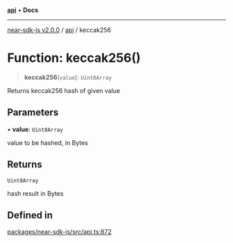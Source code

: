 [**api**](../README.md) • **Docs**

***

[near-sdk-js v2.0.0](../../packages.md) / [api](../README.md) / keccak256

# Function: keccak256()

> **keccak256**(`value`): `Uint8Array`

Returns keccak256 hash of given value

## Parameters

• **value**: `Uint8Array`

value to be hashed, in Bytes

## Returns

`Uint8Array`

hash result in Bytes

## Defined in

[packages/near-sdk-js/src/api.ts:872](https://github.com/dim-daskalov/near-sdk-js/blob/2106fc51376e2b231e6213142832df3fe72cc201/packages/near-sdk-js/src/api.ts#L872)
